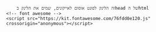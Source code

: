 
        זה הלינק לפונט אוסום לאייקונים, שמים את הלינק בhead של הhtml 
    <!-- font awesome -->
    <script src="https://kit.fontawesome.com/76fdd0e120.js" crossorigin="anonymous"></script>